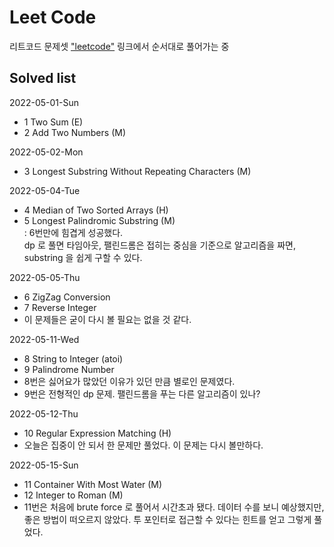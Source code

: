 # Leet Code  

리트코드 문제셋 ["leetcode"](https://leetcode.com/problemset/all/) 링크에서 순서대로 풀어가는 중  

## Solved list  
2022-05-01-Sun  
- 1 Two Sum (E)   
- 2 Add Two Numbers (M)  

2022-05-02-Mon  
- 3 Longest Substring Without Repeating Characters (M)  

2022-05-04-Tue  
- 4 Median of Two Sorted Arrays (H)  
- 5 Longest Palindromic Substring (M)  
    : 6번만에 힘겹게 성공했다.  
      dp 로 풀면 타임아웃, 팰린드롬은 접히는 중심을 기준으로 알고리즘을 짜면, substring 을 쉽게 구할 수 있다.  

2022-05-05-Thu  
- 6 ZigZag Conversion  
- 7 Reverse Integer  
- 이 문제들은 굳이 다시 볼 필요는 없을 것 같다.  

2022-05-11-Wed  
- 8 String to Integer (atoi)  
- 9 Palindrome Number  
- 8번은 싫어요가 많았던 이유가 있던 만큼 별로인 문제였다.  
- 9번은 전형적인 dp 문제. 팰린드롬을 푸는 다른 알고리즘이 있나?  

2022-05-12-Thu  
- 10 Regular Expression Matching (H)  
- 오늘은 집중이 안 되서 한 문제만 풀었다. 이 문제는 다시 볼만하다.  

2022-05-15-Sun  
- 11 Container With Most Water (M)  
- 12 Integer to Roman (M)  
- 11번은 처음에 brute force 로 풀어서 시간초과 됐다. 데이터 수를 보니 예상했지만, 좋은 방법이 떠오르지 않았다. 투 포인터로 접근할 수 있다는 힌트를 얻고 그렇게 풀었다.  
